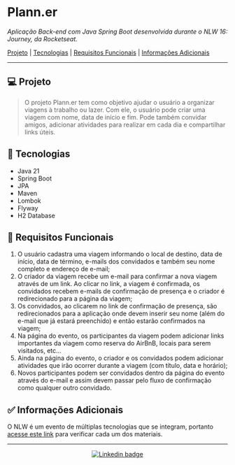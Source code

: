 # Plann.er

_Aplicação Back-end com Java Spring Boot desenvolvida durante o NLW 16: Journey, da Rocketseat._


[Projeto](#-projeto) | [Tecnologias](#-tecnologias) | [Requisitos Funcionais](#-requisitos-funcionais) | [Informações Adicionais](#-informações-adicionais)

---

## 💻 Projeto

> O projeto Plann.er tem como objetivo ajudar o usuário a organizar viagens à trabalho ou lazer. 
> Com ele, o usuário pode criar uma viagem com nome, data de início e fim.
> Pode também convidar amigos, adicionar atividades para realizar em cada dia e compartilhar links úteis.

## 🚀 Tecnologias

- Java 21
- Spring Boot
- JPA
- Maven
- Lombok
- Flyway
- H2 Database

## 🎯 Requisitos Funcionais

1. O usuário cadastra uma viagem informando o local de destino, data de início, data de término, e-mails dos convidados e também seu nome completo e endereço de e-mail;
2. O criador da viagem recebe um e-mail para confirmar a nova viagem através de um link. Ao clicar no link, a viagem é confirmada, os convidados recebem e-mails de confirmação de presença e o criador é redirecionado para a página da viagem;
3. Os convidados, ao clicarem no link de confirmação de presença, são redirecionados para a aplicação onde devem inserir seu nome (além do e-mail que já estará preenchido) e então estarão confirmados na viagem;
4. Na página do evento, os participantes da viagem podem adicionar links importantes da viagem como reserva do AirBnB, locais para serem visitados, etc...
5. Ainda na página do evento, o criador e os convidados podem adicionar atividades que irão ocorrer durante a viagem (com título, data e horário);
6. Novos participantes podem ser convidados dentro da página do evento através do e-mail e assim devem passar pelo fluxo de confirmação como qualquer outro convidado.

## ✅ Informações Adicionais

O NLW é um evento de múltiplas tecnologias que se integram, portanto [acesse este link](https://efficient-sloth-d85.notion.site/NLW-16-Journey-013b69ad79894122824abd76bc0dab9b) para verificar cada um dos materiais.   

---

<p align="center">
    <a href="https://www.linkedin.com/in/barbaragmmecabo/" target="_blank">
        <img alt="Linkedin badge" src="https://img.shields.io/badge/LinkedIn-0077B5?style=for-the-badge&logo=linkedin&logoColor=white">
    </a>
</p>
